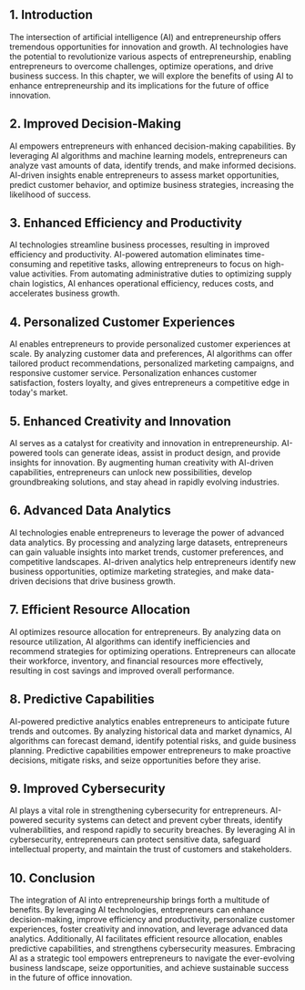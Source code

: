 
## 1\. Introduction

The intersection of artificial intelligence (AI) and entrepreneurship offers tremendous opportunities for innovation and growth. AI technologies have the potential to revolutionize various aspects of entrepreneurship, enabling entrepreneurs to overcome challenges, optimize operations, and drive business success. In this chapter, we will explore the benefits of using AI to enhance entrepreneurship and its implications for the future of office innovation.

## 2\. Improved Decision-Making

AI empowers entrepreneurs with enhanced decision-making capabilities. By leveraging AI algorithms and machine learning models, entrepreneurs can analyze vast amounts of data, identify trends, and make informed decisions. AI-driven insights enable entrepreneurs to assess market opportunities, predict customer behavior, and optimize business strategies, increasing the likelihood of success.

## 3\. Enhanced Efficiency and Productivity

AI technologies streamline business processes, resulting in improved efficiency and productivity. AI-powered automation eliminates time-consuming and repetitive tasks, allowing entrepreneurs to focus on high-value activities. From automating administrative duties to optimizing supply chain logistics, AI enhances operational efficiency, reduces costs, and accelerates business growth.

## 4\. Personalized Customer Experiences

AI enables entrepreneurs to provide personalized customer experiences at scale. By analyzing customer data and preferences, AI algorithms can offer tailored product recommendations, personalized marketing campaigns, and responsive customer service. Personalization enhances customer satisfaction, fosters loyalty, and gives entrepreneurs a competitive edge in today's market.

## 5\. Enhanced Creativity and Innovation

AI serves as a catalyst for creativity and innovation in entrepreneurship. AI-powered tools can generate ideas, assist in product design, and provide insights for innovation. By augmenting human creativity with AI-driven capabilities, entrepreneurs can unlock new possibilities, develop groundbreaking solutions, and stay ahead in rapidly evolving industries.

## 6\. Advanced Data Analytics

AI technologies enable entrepreneurs to leverage the power of advanced data analytics. By processing and analyzing large datasets, entrepreneurs can gain valuable insights into market trends, customer preferences, and competitive landscapes. AI-driven analytics help entrepreneurs identify new business opportunities, optimize marketing strategies, and make data-driven decisions that drive business growth.

## 7\. Efficient Resource Allocation

AI optimizes resource allocation for entrepreneurs. By analyzing data on resource utilization, AI algorithms can identify inefficiencies and recommend strategies for optimizing operations. Entrepreneurs can allocate their workforce, inventory, and financial resources more effectively, resulting in cost savings and improved overall performance.

## 8\. Predictive Capabilities

AI-powered predictive analytics enables entrepreneurs to anticipate future trends and outcomes. By analyzing historical data and market dynamics, AI algorithms can forecast demand, identify potential risks, and guide business planning. Predictive capabilities empower entrepreneurs to make proactive decisions, mitigate risks, and seize opportunities before they arise.

## 9\. Improved Cybersecurity

AI plays a vital role in strengthening cybersecurity for entrepreneurs. AI-powered security systems can detect and prevent cyber threats, identify vulnerabilities, and respond rapidly to security breaches. By leveraging AI in cybersecurity, entrepreneurs can protect sensitive data, safeguard intellectual property, and maintain the trust of customers and stakeholders.

## 10\. Conclusion

The integration of AI into entrepreneurship brings forth a multitude of benefits. By leveraging AI technologies, entrepreneurs can enhance decision-making, improve efficiency and productivity, personalize customer experiences, foster creativity and innovation, and leverage advanced data analytics. Additionally, AI facilitates efficient resource allocation, enables predictive capabilities, and strengthens cybersecurity measures. Embracing AI as a strategic tool empowers entrepreneurs to navigate the ever-evolving business landscape, seize opportunities, and achieve sustainable success in the future of office innovation.
